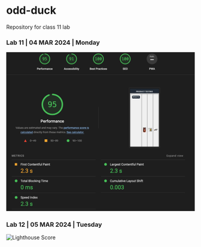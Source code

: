 # odd-duck
Repository for class 11 lab

### Lab 11 | 04 MAR 2024 | Monday

![Lighthouse Score](./img/04MAR2024.png)

### Lab 12 | 05 MAR 2024 | Tuesday

![Lighthouse Score]()
